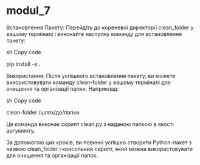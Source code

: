 # modul_7
Встановлення Пакету:
Перейдіть до кореневої директорії clean_folder у вашому терміналі і виконайте наступну команду для встановлення пакету:

sh
Copy code

pip install -e .

Використання:
Після успішного встановлення пакету, ви можете використовувати команду clean-folder у вашому терміналі для очищення та організації папки. Наприклад:

sh
Copy code

clean-folder /шлях/до/папки

Ця команда виконає скрипт clean.py з наданою папкою в якості аргументу.

За допомогою цих кроків, ви повинні успішно створити Python-пакет з назвою clean_folder і консольний скрипт, який можна використовувати для очищення та організації папок.
